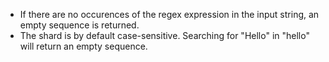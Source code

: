 - If there are no occurences of the regex expression in the input string, an empty sequence is returned.
- The shard is by default case-sensitive. Searching for "Hello" in "hello" will return an empty sequence.